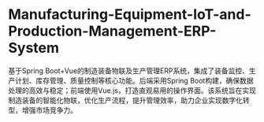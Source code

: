 # Manufacturing-Equipment-IoT-and-Production-Management-ERP-System
基于Spring Boot+Vue的制造装备物联及生产管理ERP系统，集成了装备监控、生产计划、库存管理、质量控制等核心功能。后端采用Spring Boot构建，确保数据处理的高效与稳定；前端使用Vue.js，打造直观易用的操作界面。该系统旨在实现制造装备的智能化物联，优化生产流程，提升管理效率，助力企业实现数字化转型，增强市场竞争力。
